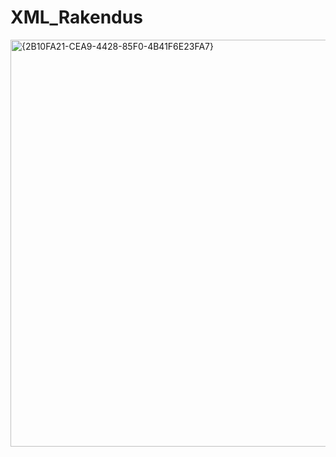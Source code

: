 # XML_Rakendus
<img width="1550" height="651" alt="{2B10FA21-CEA9-4428-85F0-4B41F6E23FA7}" src="https://github.com/user-attachments/assets/1b2ee589-3a70-4dce-9f9b-dcc38f0615e1" />
